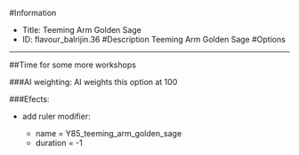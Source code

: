 #Information
 - Title: Teeming Arm Golden Sage
 - ID: flavour_balrijin.36
#Description
Teeming Arm Golden Sage
#Options

___
##Time for some more workshops

###AI weighting:
AI weights this option at 100


###Efects:<ul><li>add ruler modifier:</li><ul><li>name = Y85_teeming_arm_golden_sage</li><li>duration = -1</li></ul></ul>
